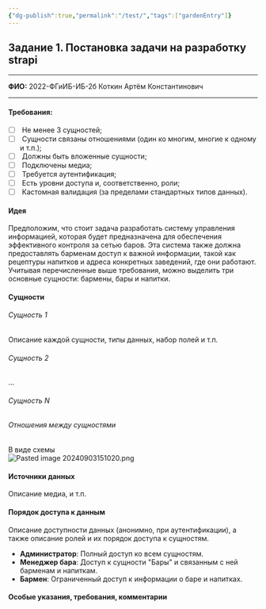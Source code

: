 ```yaml
---
{"dg-publish":true,"permalink":"/test/","tags":["gardenEntry"]}
---
```


## Задание 1. Постановка задачи на разработку strapi

---

**ФИО:** 2022-ФГиИБ-ИБ-2б Коткин Артём Константинович

---

#### Требования:

- [ ]  Не менее 3 сущностей;
- [ ]  Сущности связаны отношениями (один ко многим, многие к одному и т.п.);
- [ ]  Должны быть вложенные сущности;
- [ ]  Подключены медиа;
- [ ]  Требуется аутентификация;
- [ ]  Есть уровни доступа и, соответственно, роли;
- [ ]  Кастомная валидация (за пределами стандартных типов данных).

#### Идея

Предположим, что стоит задача разработать систему управления информацией, которая будет предназначена для обеспечения эффективного контроля за сетью баров. Эта система также должна предоставлять барменам доступ к важной информации, такой как рецептуры напитков и адреса конкретных заведений, где они работают. Учитывая перечисленные выше требования, можно выделить три основные сущности: бармены, бары и напитки.

#### Сущности

###### Сущность 1

Описание каждой сущности, типы данных, набор полей и т.п.

###### Сущность 2

...

###### Сущность N

###### Отношения между сущностями

В виде схемы  
![Pasted image 20240903151020.png](https://edu-garden.vercel.app/img/user/%D0%9F%D1%80%D0%B5%D0%BF%D0%BE%D0%B4%D0%B0%D0%B2%D0%B0%D0%BD%D0%B8%D0%B5/%D0%A2%D0%B8%D0%9C%D0%9F/%D0%97%D0%B0%D0%B4%D0%B0%D0%BD%D0%B8%D1%8F/attachments/Pasted%20image%2020240903151020.png)

#### Источники данных

Описание медиа, и т.п.

#### Порядок доступа к данным

Описание доступности данных (анонимно, при аутентификации), а также описание ролей и их порядок доступа к сущностям.

- **Администратор**: Полный доступ ко всем сущностям.
- **Менеджер бара**: Доступ к сущности "Бары" и связанным с ней барменам и напиткам.
- **Бармен**: Ограниченный доступ к информации о баре и напитках.


#### Особые указания, требования, комментарии